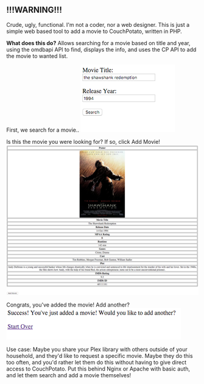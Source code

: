 ## !!!WARNING!!!
Crude, ugly, functional.  I'm not a coder, nor a web designer.  This is just a simple web based tool to add a movie to CouchPotato, written in PHP.

**What does this do?**
Allows searching for a movie based on title and year, using the omdbapi API to find, displays the info, and uses the CP API to add the movie to wanted list.

First, we search for a movie..
![search](/screenshots/search.png?raw=true "Search for a Movie")

Is this the movie you were looking for?  If so, click Add Movie!
![find](/screenshots/find.png?raw=true "Find the Movie")

Congrats, you've added the movie!  Add another?
![add](/screenshots/add.png?raw=true "Add the Movie")


Use case: Maybe you share your Plex library with others outside of your household, and they'd like to request a specific movie.  Maybe they do this too often, and you'd rather let them do this without having to give direct access to CouchPotato.  Put this behind Nginx or Apache with basic auth, and let them search and add a movie themselves!
